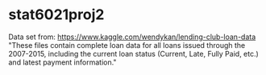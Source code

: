 # stat6021proj2

Data set from:
https://www.kaggle.com/wendykan/lending-club-loan-data
"These files contain complete loan data for all loans issued through the 2007-2015, including the current loan status (Current, Late, Fully Paid, etc.) and latest payment information."
